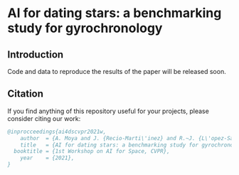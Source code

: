 # AI for dating stars: a benchmarking study for gyrochronology

## Introduction

Code and data to reproduce the results of the paper will be released soon.

## Citation

If you find anything of this repository useful for your projects, please consider citing our work:

```bibtex
@inprocceedings{ai4dscvpr2021w,
	author  = {A. Moya and J. {Recio-Marti\'inez} and R.~J. {L\'opez-Sastre}},
	title   = {AI for dating stars: a benchmarking study for gyrochronology},
  booktitle = {1st Workshop on AI for Space, CVPR},
	year	= {2021},	
}
```

